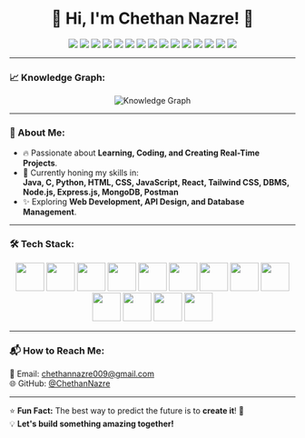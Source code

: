 <h1 align="center">👋 Hi, I'm Chethan Nazre! 🚀</h1>

<p align="center">
  <img src="https://img.shields.io/badge/Code-Java-informational?style=flat&logo=java&color=red" />
  <img src="https://img.shields.io/badge/Code-C-informational?style=flat&logo=c&color=blue" />
  <img src="https://img.shields.io/badge/Code-Python-informational?style=flat&logo=python&color=yellow" />
  <img src="https://img.shields.io/badge/Web-HTML5-informational?style=flat&logo=html5&color=orange" />
  <img src="https://img.shields.io/badge/Web-CSS3-informational?style=flat&logo=css3&color=blue" />
  <img src="https://img.shields.io/badge/Web-JavaScript-informational?style=flat&logo=javascript&color=yellow" />
  <img src="https://img.shields.io/badge/Web-React-informational?style=flat&logo=react&color=blue" />
  <img src="https://img.shields.io/badge/Styling-TailwindCSS-informational?style=flat&logo=tailwindcss&color=blue" />
  <img src="https://img.shields.io/badge/DBMS-MySQL-informational?style=flat&logo=mysql&color=blue" />
  <img src="https://img.shields.io/badge/Backend-Node.js-informational?style=flat&logo=nodedotjs&color=green" />
  <img src="https://img.shields.io/badge/Framework-Express.js-informational?style=flat&logo=express&color=black" />
  <img src="https://img.shields.io/badge/API-Postman-informational?style=flat&logo=postman&color=orange" />
  <img src="https://img.shields.io/badge/Database-MongoDB-informational?style=flat&logo=mongodb&color=green" />
  <img src="https://img.shields.io/badge/Tools-Mongo%20Atlas-informational?style=flat&logo=mongodb&color=darkgreen" />
  <img src="https://img.shields.io/badge/Tools-Mongo%20Compass-informational?style=flat&logo=mongodb&color=lightgreen" />
</p>

---

### 📈 Knowledge Graph:
<p align="center">
  <img src="chethan_knowledge_graph.png" alt="Knowledge Graph" />
</p>

---

### 👀 About Me:
- 🔥 Passionate about **Learning, Coding, and Creating Real-Time Projects**.  
- 🎯 Currently honing my skills in:  
  **Java, C, Python, HTML, CSS, JavaScript, React, Tailwind CSS, DBMS, Node.js, Express.js, MongoDB, Postman**  
- ✨ Exploring **Web Development, API Design, and Database Management**.

---

### 🛠️ Tech Stack:
<p align="center">
  <img src="https://cdn.jsdelivr.net/gh/devicons/devicon/icons/java/java-original.svg" height="50" />
  <img src="https://cdn.jsdelivr.net/gh/devicons/devicon/icons/c/c-original.svg" height="50" />
  <img src="https://cdn.jsdelivr.net/gh/devicons/devicon/icons/python/python-original.svg" height="50" />
  <img src="https://cdn.jsdelivr.net/gh/devicons/devicon/icons/html5/html5-original.svg" height="50" />
  <img src="https://cdn.jsdelivr.net/gh/devicons/devicon/icons/css3/css3-original.svg" height="50" />
  <img src="https://cdn.jsdelivr.net/gh/devicons/devicon/icons/javascript/javascript-original.svg" height="50" />
  <img src="https://cdn.jsdelivr.net/gh/devicons/devicon/icons/react/react-original.svg" height="50" />
  <img src="https://cdn.jsdelivr.net/gh/devicons/devicon/icons/tailwindcss/tailwindcss-plain.svg" height="50" />
  <img src="https://cdn.jsdelivr.net/gh/devicons/devicon/icons/mysql/mysql-original.svg" height="50" />
  <img src="https://cdn.jsdelivr.net/gh/devicons/devicon/icons/nodejs/nodejs-original.svg" height="50" />
  <img src="https://cdn.jsdelivr.net/gh/devicons/devicon/icons/express/express-original.svg" height="50" />
  <img src="https://cdn.jsdelivr.net/gh/devicons/devicon/icons/mongodb/mongodb-original.svg" height="50" />
  <img src="https://cdn.jsdelivr.net/gh/devicons/devicon/icons/postman/postman-original.svg" height="50" />
</p>

---

### 📬 How to Reach Me:
📧 Email: [chethannazre009@gmail.com](mailto:chethannazre009@gmail.com)  
🌐 GitHub: [@ChethanNazre](https://github.com/ChethanNazre)

---

⭐ **Fun Fact:** The best way to predict the future is to **create it**! 🚀  
💡 **Let's build something amazing together!**
